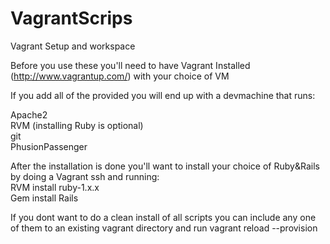 VagrantScrips
=============

Vagrant Setup and workspace

Before you use these you'll need to have Vagrant Installed (http://www.vagrantup.com/) with your choice of VM

If you add all of the provided you will end up with a devmachine that runs: <br>

Apache2 <br>
RVM (installing Ruby is optional) <br>
git <br>
PhusionPassenger <br>

After the installation is done you'll want to install your choice of Ruby&Rails by doing a Vagrant ssh and running: <br>
RVM install ruby-1.x.x <br>
Gem install Rails <br>

If you dont want to do a clean install of all scripts you can include any one of them to an existing vagrant directory and run vagrant reload --provision
